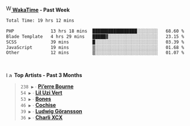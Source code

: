 <img src="https://github.com/dxnter/dxnter/assets/17434202/67b21fa4-d36d-46f9-9dec-f23d976b00ef" alt="WakaTime Logo" width="14" height="18"/><a href="https://wakatime.com/@dxnter" target="_blank"><strong> WakaTime</strong></a><strong> - Past Week</strong>

<!--START_SECTION:waka-->

```txt
Total Time: 19 hrs 12 mins

PHP              13 hrs 18 mins  █████████████████░░░░░░░░   68.60 %
Blade Template   4 hrs 29 mins   █████▓░░░░░░░░░░░░░░░░░░░   23.15 %
SCSS             39 mins         █░░░░░░░░░░░░░░░░░░░░░░░░   03.39 %
JavaScript       19 mins         ▒░░░░░░░░░░░░░░░░░░░░░░░░   01.68 %
Other            12 mins         ▒░░░░░░░░░░░░░░░░░░░░░░░░   01.07 %
```

<!--END_SECTION:waka-->

<br/>

<!--START_LASTFM_ARTISTS:{"period": "3month", "rows": 6}-->
<a href="https://last.fm" target="_blank"><img src="https://user-images.githubusercontent.com/17434202/215290617-e793598d-d7c9-428f-9975-156db1ba89cc.svg" alt="Last.fm Logo" width="18" height="13"/></a> **Top Artists - Past 3 Months**

> `238 ▶️` ∙ **[Pi’erre Bourne](https://www.last.fm/music/Pi%E2%80%99erre+Bourne)**<br/>
> `54 ▶️` ∙ **[Lil Uzi Vert](https://www.last.fm/music/Lil+Uzi+Vert)**<br/>
> `53 ▶️` ∙ **[Bones](https://www.last.fm/music/Bones)**<br/>
> `46 ▶️` ∙ **[Cochise](https://www.last.fm/music/Cochise)**<br/>
> `39 ▶️` ∙ **[Ludwig Göransson](https://www.last.fm/music/Ludwig+G%C3%B6ransson)**<br/>
> `36 ▶️` ∙ **[Charli XCX](https://www.last.fm/music/Charli+XCX)**<br/>
<!--END_LASTFM_ARTISTS-->
